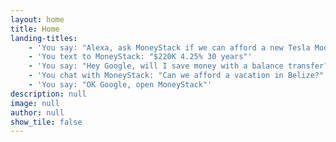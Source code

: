 ```yaml
---
layout: home
title: Home
landing-titles: 
    - 'You say: "Alexa, ask MoneyStack if we can afford a new Tesla Model 3?"'
    - 'You text to MoneyStack: "$220K 4.25% 30 years"'
    - 'You say: "Hey Google, will I save money with a balance transfer?"'
    - 'You chat with MoneyStack: "Can we afford a vacation in Belize?"'
    - 'You say: "OK Google, open MoneyStack"'
description: null
image: null
author: null
show_tile: false
---
```

